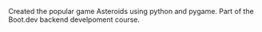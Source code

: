 Created the popular game Asteroids using python and pygame.
Part of the Boot.dev backend develpoment course.
